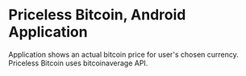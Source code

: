 # Priceless Bitcoin, Android Application
Application shows an actual bitcoin price for user's chosen currency.
Priceless Bitcoin uses bitcoinaverage API.